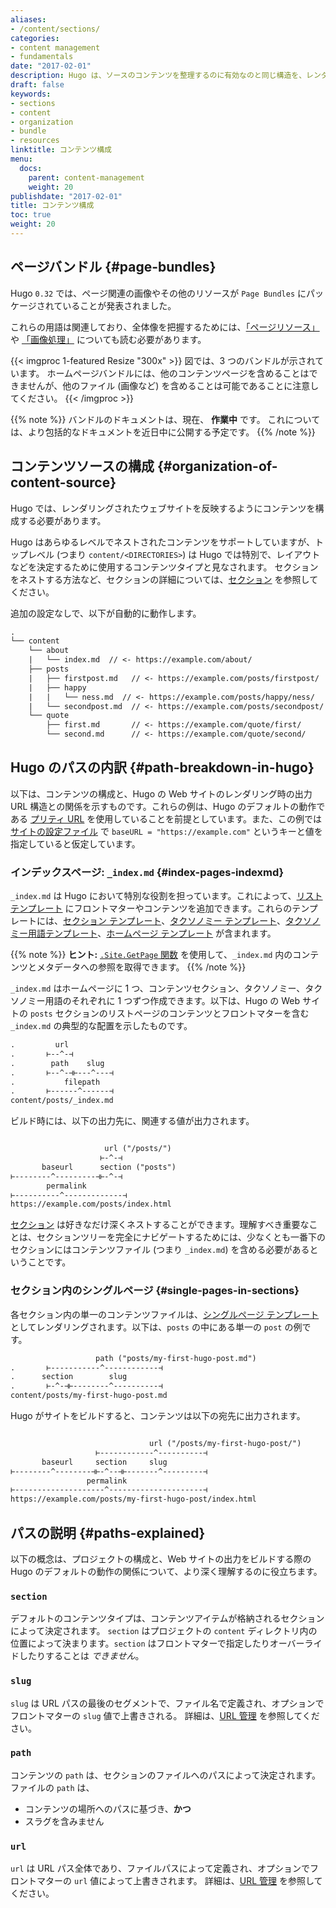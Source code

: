 ```yaml
---
aliases:
- /content/sections/
categories:
- content management
- fundamentals
date: "2017-02-01"
description: Hugo は、ソースのコンテンツを整理するのに有効なのと同じ構造を、レンダリングされるサイトの整理にも使用することを前提としています。
draft: false
keywords:
- sections
- content
- organization
- bundle
- resources
linktitle: コンテンツ構成
menu:
  docs:
    parent: content-management
    weight: 20
publishdate: "2017-02-01"
title: コンテンツ構成
toc: true
weight: 20
---
```


## ページバンドル {#page-bundles}

Hugo `0.32` では、ページ関連の画像やその他のリソースが `Page Bundles` にパッケージされていることが発表されました。

これらの用語は関連しており、全体像を把握するためには、[「ページリソース」](/content-management/page-resources) や [「画像処理」](/content-management/image-processing) についても読む必要があります。

{{< imgproc 1-featured Resize "300x" >}}
図では、3 つのバンドルが示されています。 ホームページバンドルには、他のコンテンツページを含めることはできませんが、他のファイル (画像など) を含めることは可能であることに注意してください。
{{< /imgproc >}}


{{% note %}}
バンドルのドキュメントは、現在、 **作業中** です。 これについては、より包括的なドキュメントを近日中に公開する予定です。
{{% /note %}}


## コンテンツソースの構成 {#organization-of-content-source}

Hugo では、レンダリングされたウェブサイトを反映するようにコンテンツを構成する必要があります。

Hugo はあらゆるレベルでネストされたコンテンツをサポートしていますが、トップレベル (つまり `content/<DIRECTORIES>`) は Hugo では特別で、レイアウトなどを決定するために使用するコンテンツタイプと見なされます。 セクションをネストする方法など、セクションの詳細については、[セクション][sections] を参照してください。

追加の設定なしで、以下が自動的に動作します。

```txt
.
└── content
    └── about
    |   └── index.md  // <- https://example.com/about/
    ├── posts
    |   ├── firstpost.md   // <- https://example.com/posts/firstpost/
    |   ├── happy
    |   |   └── ness.md  // <- https://example.com/posts/happy/ness/
    |   └── secondpost.md  // <- https://example.com/posts/secondpost/
    └── quote
        ├── first.md       // <- https://example.com/quote/first/
        └── second.md      // <- https://example.com/quote/second/
```

## Hugo のパスの内訳 {#path-breakdown-in-hugo}

以下は、コンテンツの構成と、Hugo の Web サイトのレンダリング時の出力 URL 構造との関係を示すものです。これらの例は、Hugo のデフォルトの動作である [プリティ URL][pretty] を使用していることを前提としています。また、この例では [サイトの設定ファイル][config] で `baseURL = "https://example.com"` というキーと値を指定していると仮定しています。

### インデックスページ: `_index.md` {#index-pages-indexmd}

`_index.md` は Hugo において特別な役割を担っています。これによって、[リストテンプレート][lists] にフロントマターやコンテンツを追加できます。これらのテンプレートには、[セクション テンプレート][section templates]、[タクソノミー テンプレート][taxonomy templates]、[タクソノミー用語テンプレート][taxonomy terms templates]、[ホームページ テンプレート][homepage template] が含まれます。

{{% note %}}
**ヒント:** [`.Site.GetPage` 関数](/functions/getpage/) を使用して、`_index.md` 内のコンテンツとメタデータへの参照を取得できます。
{{% /note %}}

`_index.md` はホームページに 1 つ、コンテンツセクション、タクソノミー、タクソノミー用語のそれぞれに 1 つずつ作成できます。以下は、Hugo の Web サイトの `posts` セクションのリストページのコンテンツとフロントマターを含む `_index.md` の典型的な配置を示したものです。


```txt
.         url
.       ⊢--^-⊣
.        path    slug
.       ⊢--^-⊣⊢---^---⊣
.           filepath
.       ⊢------^------⊣
content/posts/_index.md
```

ビルド時には、以下の出力先に、関連する値が出力されます。

```txt

                     url ("/posts/")
                    ⊢-^-⊣
       baseurl      section ("posts")
⊢--------^---------⊣⊢-^-⊣
        permalink
⊢----------^-------------⊣
https://example.com/posts/index.html
```

[セクション][sections] は好きなだけ深くネストすることができます。理解すべき重要なことは、セクションツリーを完全にナビゲートするためには、少なくとも一番下のセクションにはコンテンツファイル (つまり `_index.md`) を含める必要があるということです。

### セクション内のシングルページ {#single-pages-in-sections}

各セクション内の単一のコンテンツファイルは、[シングルページ テンプレート][singles] としてレンダリングされます。以下は、`posts` の中にある単一の `post` の例です。

```txt
                   path ("posts/my-first-hugo-post.md")
.       ⊢-----------^------------⊣
.      section        slug
.       ⊢-^-⊣⊢--------^----------⊣
content/posts/my-first-hugo-post.md
```

Hugo がサイトをビルドすると、コンテンツは以下の宛先に出力されます。

```txt

                               url ("/posts/my-first-hugo-post/")
                   ⊢------------^----------⊣
       baseurl     section     slug
⊢--------^--------⊣⊢-^--⊣⊢-------^---------⊣
                 permalink
⊢--------------------^---------------------⊣
https://example.com/posts/my-first-hugo-post/index.html
```


## パスの説明 {#paths-explained}

以下の概念は、プロジェクトの構成と、Web サイトの出力をビルドする際の Hugo のデフォルトの動作の関係について、より深く理解するのに役立ちます。

### `section`

デフォルトのコンテンツタイプは、コンテンツアイテムが格納されるセクションによって決定されます。 `section` はプロジェクトの `content` ディレクトリ内の位置によって決まります。`section` はフロントマターで指定したりオーバーライドしたりすることは *できません*。

### `slug`

`slug` は URL パスの最後のセグメントで、ファイル名で定義され、オプションでフロントマターの `slug` 値で上書きされる。
詳細は、[URL 管理](/content-management/urls/#slug) を参照してください。

### `path`

コンテンツの `path` は、セクションのファイルへのパスによって決定されます。ファイルの `path` は、

* コンテンツの場所へのパスに基づき、**かつ**
* スラグを含みません

### `url`

`url` は URL パス全体であり、ファイルパスによって定義され、オプションでフロントマターの `url` 値によって上書きされます。
詳細は、[URL 管理](/content-management/urls/#slug) を参照してください。

[config]: /getting-started/configuration/
[formats]: /content-management/formats/
[front matter]: /content-management/front-matter/
[getpage]: /functions/getpage/
[homepage template]: /templates/homepage/
[homepage]: /templates/homepage/
[lists]: /templates/lists/
[pretty]: /content-management/urls/#appearance
[section templates]: /templates/section-templates/
[sections]: /content-management/sections/
[singles]: /templates/single-page-templates/
[taxonomy templates]: /templates/taxonomy-templates/
[taxonomy terms templates]: /templates/taxonomy-templates/
[types]: /content-management/types/
[urls]: /content-management/urls/

